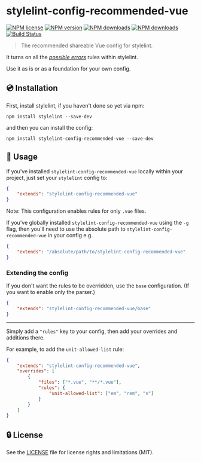 # stylelint-config-recommended-vue

[![NPM license](https://img.shields.io/npm/l/stylelint-config-recommended-vue.svg)](https://www.npmjs.com/package/stylelint-config-recommended-vue)
[![NPM version](https://img.shields.io/npm/v/stylelint-config-recommended-vue.svg)](https://www.npmjs.com/package/stylelint-config-recommended-vue)
[![NPM downloads](https://img.shields.io/npm/dw/stylelint-config-recommended-vue.svg)](http://www.npmtrends.com/stylelint-config-recommended-vue)
[![NPM downloads](https://img.shields.io/npm/dm/stylelint-config-recommended-vue.svg)](http://www.npmtrends.com/stylelint-config-recommended-vue)
[![Build Status](https://github.com/ota-meshi/stylelint-config-recommended-vue/workflows/CI/badge.svg?branch=master)](https://github.com/ota-meshi/stylelint-config-recommended-vue/actions?query=workflow%3ACI)

> The recommended shareable Vue config for stylelint.

It turns on all the [_possible errors_](https://github.com/stylelint/stylelint/blob/master/docs/user-guide/rules/list.md#possible-errors) rules within stylelint.

Use it as is or as a foundation for your own config.

## :cd: Installation

First, install stylelint, if you haven't done so yet via npm:

```shell
npm install stylelint --save-dev
```

and then you can install the config:

```shell
npm install stylelint-config-recommended-vue --save-dev
```

## :book: Usage

If you've installed `stylelint-config-recommended-vue` locally within your project, just set your `stylelint` config to:

```json
{
    "extends": "stylelint-config-recommended-vue"
}
```

Note: This configuration enables rules for only `.vue` files.

If you've globally installed `stylelint-config-recommended-vue` using the `-g` flag, then you'll need to use the absolute path to `stylelint-config-recommended-vue` in your config e.g.

```json
{
    "extends": "/absolute/path/to/stylelint-config-recommended-vue"
}
```

### Extending the config

If you don't want the rules to be overridden, use the `base` configuration.
(If you want to enable only the parser.)

```json
{
    "extends": "stylelint-config-recommended-vue/base"
}
```

---

Simply add a `"rules"` key to your config, then add your overrides and additions there.

For example, to add the `unit-allowed-list` rule:

```json
{
    "extends": "stylelint-config-recommended-vue",
    "overrides": [
        {
            "files": ["*.vue", "**/*.vue"],
            "rules": {
                "unit-allowed-list": ["em", "rem", "s"]
            }
        }
    ]
}
```

## :lock: License

See the [LICENSE](LICENSE) file for license rights and limitations (MIT).
